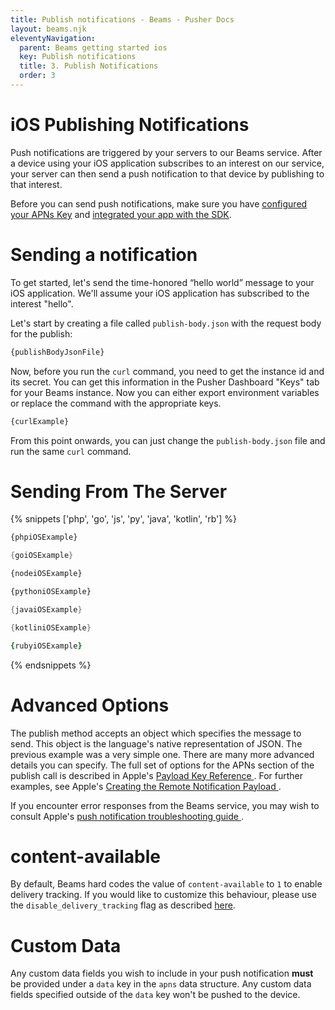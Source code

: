 ```yaml
---
title: Publish notifications - Beams - Pusher Docs
layout: beams.njk
eleventyNavigation: 
  parent: Beams getting started ios
  key: Publish notifications
  title: 3. Publish Notifications
  order: 3
---
```

# iOS Publishing Notifications
 
Push notifications are triggered by your servers to our Beams service. After a device using your iOS application subscribes to an interest on our service, your server can then send a push notification to that device by publishing to that interest. 
 
Before you can send push notifications, make sure you have [configured your APNs Key]({urls.ios.step1}) and [integrated your app with the SDK]({urls.ios.step2}). 
 
# Sending a notification
 
To get started, let's send the time-honored “hello world” message to your iOS application. We'll assume your iOS application has subscribed to the interest "hello". 
 
Let's start by creating a file called `publish-body.json` with the request body for the publish: 
 
```bash
{publishBodyJsonFile}
```
 
Now, before you run the `curl` command, you need to get the instance id and its secret. You can get this information in the Pusher Dashboard "Keys" tab for your Beams instance. Now you can either export environment variables or replace the command with the appropriate keys. 
 
```bash
{curlExample}
```
 
From this point onwards, you can just change the `publish-body.json` file and run the same `curl` command. 
 
# Sending From The Server
 
{% snippets ['php', 'go', 'js', 'py', 'java', 'kotlin', 'rb'] %}
 
```php
{phpiOSExample}
```
 
```go
{goiOSExample}
```
 
```js
{nodeiOSExample}
```
 
```py
{pythoniOSExample}
```
 
```java
{javaiOSExample}
```
 
```kotlin
{kotliniOSExample}
```
 
```rb
{rubyiOSExample}
```
 
{% endsnippets %}
 
# Advanced Options
 
The publish method accepts an object which specifies the message to send. This object is the language's native representation of JSON. The previous example was a very simple one. There are many more advanced details you can specify. The full set of options for the APNs section of the publish call is described in Apple's <a external="" href="https://developer.apple.com/library/prerelease/content/documentation/NetworkingInternet/Conceptual/RemoteNotificationsPG/PayloadKeyReference.html#//apple_ref/doc/uid/TP40008194-CH17-SW1"> Payload Key Reference </a> . For further examples, see Apple's <a external="" href="https://developer.apple.com/library/prerelease/content/documentation/NetworkingInternet/Conceptual/RemoteNotificationsPG/CreatingtheNotificationPayload.html#//apple_ref/doc/uid/TP40008194-CH10-SW1"> Creating the Remote Notification Payload </a> . 
 
If you encounter error responses from the Beams service, you may wish to consult Apple's <a external="" href="https://developer.apple.com/library/content/technotes/tn2265/_index.html"> push notification troubleshooting guide </a> . 
 
# content-available
 
By default, Beams hard codes the value of `content-available` to `1` to enable delivery tracking. If you would like to customize this behaviour, please use the `disable_delivery_tracking` flag as described [here](/docs/beams/concepts/insights#content-available). 
 
# Custom Data
 
Any custom data fields you wish to include in your push notification **must** be provided under a `data` key in the `apns` data structure. Any custom data fields specified outside of the `data` key won't be pushed to the device. 

